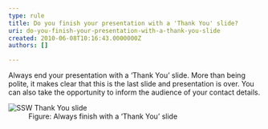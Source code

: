 ```yaml
---
type: rule
title: Do you finish your presentation with a 'Thank You' slide?
uri: do-you-finish-your-presentation-with-a-thank-you-slide
created: 2010-06-08T10:16:43.0000000Z
authors: []

---
```




<span class='intro'> Always end your presentation with a ‘Thank You’ slide. More than being polite, it  makes clear that this is the last slide and presentation is over. You can also take the opportunity to inform the audience of your contact details. </span>


  <dl>
    <dt><img class="ms-rteCustom-ImageArea" alt="SSW Thank You slide" src="/Communication/RulesToBetterPowerpointPresentations/PublishingImages/ThankSlide.jpg" /> </dt>
    <dd class="ms-rteCustom-FigureNormal">Figure&#58; Always finish with a ‘Thank You’ slide </dd>
</dl>




